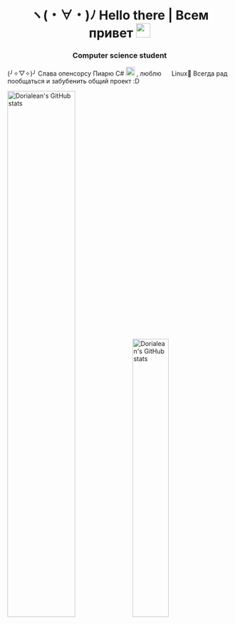 ### <h1 align="center">ヽ(・∀・)ﾉ Hello there | Всем привет <img src="https://github.com/blackcater/blackcater/raw/main/images/Hi.gif" height="32"/></h1>
<h3 align="center">Computer science student</h3>

(╯✧▽✧)╯ Слава опенсорсу 
Пиарю C# <img src="https://github.com/Dorialean/Dorialean/assets/74202265/56cd4614-18a8-4e79-a505-3c02349c7779" width="20px" height="20px"/> , люблю <img src="https://github.com/Dorialean/Dorialean/assets/74202265/84a0599a-fe3d-4446-be05-8104dd3781ca" width="15px" height="15px"/> Linux🤔
Всегда рад пообщаться и забубенить общий проект :D
<div class='align-center'>
  <img style="height: auto; width: 55%;" class="img" src="https://github-readme-stats.vercel.app/api?username=Dorialean&theme=synthwave" alt="Dorialean's GitHub stats"/>
  <img style="height: auto; width: 40%;" class="img" src="https://github-readme-stats.vercel.app/api/top-langs/?username=Dorialean&theme=synthwave" alt="Dorialean's GitHub stats"/>
</div>

